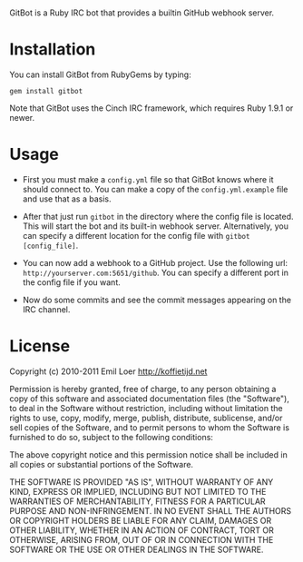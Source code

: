 #
GitBot is a Ruby IRC bot that provides a builtin GitHub webhook server. 

Installation
============

You can install GitBot from RubyGems by typing:

	gem install gitbot

Note that GitBot uses the Cinch IRC framework, which requires Ruby 1.9.1 or newer.

Usage
=====

* First you must make a `config.yml` file so that GitBot knows where it should connect to. You can make a copy of the `config.yml.example` file and use that as a basis.

* After that just run `gitbot` in the directory where the config file is located. This will start the bot and its built-in webhook server. Alternatively, you can specify a different location for the config file with `gitbot [config_file]`.

* You can now add a webhook to a GitHub project. Use the following url: `http://yourserver.com:5651/github`. You can specify a different port in the config file if you want. 

* Now do some commits and see the commit messages appearing on the IRC channel.

License
=======

Copyright (c) 2010-2011 Emil Loer <http://koffietijd.net>

Permission  is  hereby granted, free of charge, to any person obtaining a copy of  this  software  and  associated  documentation files  (the "Software"), to deal in the Software without restriction, including without limitation the rights to use, copy, modify, merge, publish, distribute, sublicense, and/or sell copies of the Software, and to permit persons to whom the Software is  furnished to do so, subject to the following conditions:

The  above  copyright  notice and this permission notice shall be included in all copies or substantial portions of the Software.

THE SOFTWARE IS PROVIDED "AS IS", WITHOUT WARRANTY OF  ANY  KIND, EXPRESS  OR  IMPLIED, INCLUDING BUT NOT LIMITED TO THE WARRANTIES OF MERCHANTABILITY, FITNESS FOR A PARTICULAR PURPOSE  AND  NON-INFRINGEMENT. IN NO EVENT SHALL THE AUTHORS OR COPYRIGHT HOLDERS BE LIABLE FOR ANY CLAIM, DAMAGES OR OTHER LIABILITY, WHETHER  IN  AN ACTION OF CONTRACT, TORT OR OTHERWISE, ARISING FROM, OUT OF OR IN CONNECTION WITH THE SOFTWARE OR THE USE OR OTHER DEALINGS IN  THE SOFTWARE.
